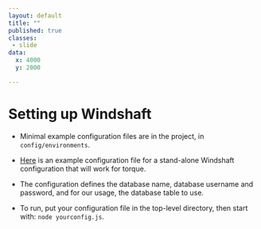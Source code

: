 ```yaml
---
layout: default
title: ""
published: true
classes:
 - slide
data:
  x: 4000
  y: 2000

---
```


# Setting up Windshaft #

* Minimal example configuration files are in the project, in `config/environments`.

* [Here](https://gist.github.com/flibbertigibbet/5a971283c1f87aa4f598) is an example configuration
  file for a stand-alone Windshaft configuration that will work for torque.

* The configuration defines the database name, database username and password, and for our usage,
  the database table to use.

* To run, put your configuration file in the top-level directory, then start with:
  `node yourconfig.js`.
